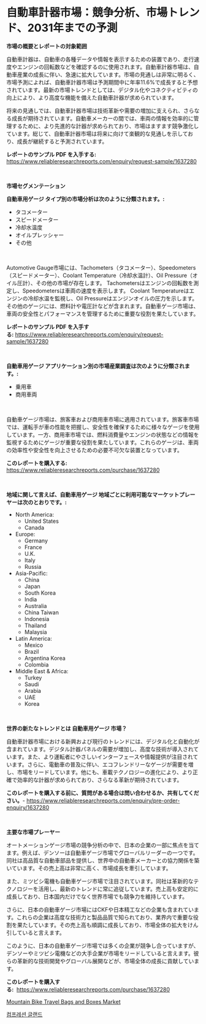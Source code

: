 <p><h1>自動車計器市場：競争分析、市場トレンド、2031年までの予測</h1></p><p><strong>市場の概要とレポートの対象範囲</strong></p>
<p><p>自動車計器は、自動車の各種データや情報を表示するための装置であり、走行速度やエンジンの回転数などを確認するのに使用されます。自動車計器市場は、自動車産業の成長に伴い、急速に拡大しています。市場の見通しは非常に明るく、市場予測によれば、自動車計器市場は予測期間中に年率11.6%で成長すると予想されています。最新の市場トレンドとしては、デジタル化やコネクティビティの向上により、より高度な機能を備えた自動車計器が求められています。</p><p>将来の見通しでは、自動車計器市場は技術革新や需要の増加に支えられ、さらなる成長が期待されています。自動車メーカーの間では、車両の情報を効率的に管理するために、より先進的な計器が求められており、市場はますます競争激化しています。総じて、自動車計器市場は将来に向けて楽観的な見通しを示しており、成長が継続すると予測されています。</p></p>
<p><strong>レポートのサンプル PDF を入手する:</strong> <a href="https://www.reliableresearchreports.com/enquiry/request-sample/1637280">https://www.reliableresearchreports.com/enquiry/request-sample/1637280</a></p>
<p>&nbsp;</p>
<p><strong>市場セグメンテーション</strong></p>
<p><strong>自動車用ゲージ タイプ別の市場分析は次のように分類されます。:</strong></p>
<p><ul><li>タコメーター</li><li>スピードメーター</li><li>冷却水温度</li><li>オイルプレッシャー</li><li>その他</li></ul></p>
<p>&nbsp;</p>
<p><p>Automotive Gauge市場には、Tachometers（タコメーター）、Speedometers（スピードメーター）、Coolant Temperature（冷却水温計）、Oil Pressure（オイル圧計）、その他の市場が存在します。 Tachometersはエンジンの回転数を測定し、Speedometersは車両の速度を表示します。 Coolant Temperatureはエンジンの冷却水温を監視し、Oil Pressureはエンジンオイルの圧力を示します。 その他のゲージには、燃料計や電圧計などが含まれます。自動車ゲージ市場は、車両の安全性とパフォーマンスを管理するために重要な役割を果たしています。</p></p>
<p><strong>レポートのサンプル PDF を入手する:</strong>&nbsp;<a href="https://www.reliableresearchreports.com/enquiry/request-sample/1637280">https://www.reliableresearchreports.com/enquiry/request-sample/1637280</a></p>
<p>&nbsp;</p>
<p><strong> 自動車用ゲージ アプリケーション別の市場産業調査は次のように分類されます。:</strong></p>
<p><ul><li>乗用車</li><li>商用車両</li></ul></p>
<p>&nbsp;</p>
<p><p>自動車ゲージ市場は、旅客車および商用車市場に適用されています。旅客車市場では、運転手が車の性能を把握し、安全性を確保するために様々なゲージを使用しています。一方、商用車市場では、燃料消費量やエンジンの状態などの情報を監視するためにゲージが重要な役割を果たしています。これらのゲージは、車両の効率性や安全性を向上させるための必要不可欠な装置となっています。</p></p>
<p><strong>このレポートを購入する:</strong>&nbsp; <a href="https://www.reliableresearchreports.com/purchase/1637280">https://www.reliableresearchreports.com/purchase/1637280</a></p>
<p>&nbsp;</p>
<p><strong>地域に関して言えば、自動車用ゲージ 地域ごとに利用可能なマーケットプレーヤーは次のとおりです。:</strong></p>
<p><ul>
    <li>
        North America:
        <ul>
            <li>United States</li>
            <li>Canada</li>
        </ul>
    </li>
    <li>
        Europe:
        <ul>
            <li>Germany</li>
            <li>France</li>
            <li>U.K.</li>
            <li>Italy</li>
            <li>Russia</li>
        </ul>
    </li>
    <li>
        Asia-Pacific:
        <ul>
            <li>China</li>
            <li>Japan</li>
            <li>South Korea</li>
            <li>India</li>
            <li>Australia</li>
            <li>China Taiwan</li>
            <li>Indonesia</li>
            <li>Thailand</li>
            <li>Malaysia</li>
        </ul>
    </li>
    <li>
        Latin America:
        <ul>
            <li>Mexico</li>
            <li>Brazil</li>
            <li>Argentina Korea</li>
            <li>Colombia</li>
        </ul>
    </li>
    <li>
        Middle East & Africa:
        <ul>
            <li>Turkey</li>
            <li>Saudi</li>
            <li>Arabia</li>
            <li>UAE</li>
            <li>Korea</li>
        </ul>
    </li>
    </ul></p>
<p>&nbsp;</p>
<p><strong>世界の新たなトレンドとは 自動車用ゲージ 市場？</strong></p>
<p><p>自動車計器市場における新興および現行のトレンドには、デジタル化と自動化が含まれています。デジタル計器パネルの需要が増加し、高度な技術が導入されています。また、より運転者にやさしいインターフェースや情報提供が注目されています。さらに、電動車の普及に伴い、エコフレンドリーなゲージが需要を増し、市場をリードしています。他にも、車載テクノロジーの進化により、より正確で効率的な計器が求められており、さらなる革新が期待されています。</p></p>
<p><strong>このレポートを購入する前に、質問がある場合は問い合わせるか、共有してください。</strong>- <a href="https://www.reliableresearchreports.com/enquiry/pre-order-enquiry/1637280">https://www.reliableresearchreports.com/enquiry/pre-order-enquiry/1637280</a></p>
<p>&nbsp;</p>
<p><strong>主要な市場プレーヤー</strong></p>
<p><p>オートメーションゲージ市場の競争分析の中で、日本の企業の一部に焦点を当てます。例えば、デンソーは自動車ゲージ市場でグローバルリーダーの一つです。同社は高品質な自動車部品を提供し、世界中の自動車メーカーとの協力関係を築いています。その売上高は非常に高く、市場成長を牽引しています。</p><p>また、ミツビシ電機も自動車ゲージ市場で注目されています。同社は革新的なテクノロジーを活用し、最新のトレンドに常に追従しています。売上高も安定的に成長しており、日本国内だけでなく世界市場でも競争力を維持しています。</p><p>さらに、日本の自動車ゲージ市場にはCKFや日本精工などの企業も含まれています。これらの企業は高度な技術力と製品品質で知られており、業界内で重要な役割を果たしています。その売上高も順調に成長しており、市場全体の拡大をけん引していると言えます。</p><p>このように、日本の自動車ゲージ市場では多くの企業が競争し合っていますが、デンソーやミツビシ電機などの大手企業が市場をリードしていると言えます。彼らの革新的な技術開発やグローバル展開などが、市場全体の成長に貢献しています。</p></p>
<p><strong>このレポートを購入する:</strong>&nbsp;&nbsp;<a href="https://www.reliableresearchreports.com/purchase/1637280">https://www.reliableresearchreports.com/purchase/1637280</a></p>
<p><p><a href="https://github.com/santosh758595/Market-Research-Report-List-3/blob/main/mountain-bike-travel-bags-and-boxes-market.md">Mountain Bike Travel Bags and Boxes Market</a></p><p><a href="https://github.com/lzuwsfreyoq70/Market-Research-Report-List-1/blob/main/92401557477.md">컴프레션 글랜드</a></p></p>